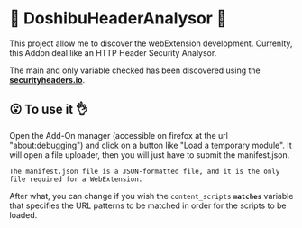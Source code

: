 #  :japanese_goblin: DoshibuHeaderAnalysor  :muscle:
This project allow me to discover the webExtension development.
Currenlty, this Addon deal like an HTTP Header Security Analysor.

The main and only variable checked has been discovered using the [**securityheaders.io**](https://securityheaders.io/).

##  :open_mouth: To use it  :ok_hand:
Open the Add-On manager (accessible on firefox at the url "about:debugging") and click on a button like "Load a temporary module".
It will open a file uploader, then you will just have to submit the manifest.json.

```
The manifest.json file is a JSON-formatted file, and it is the only file required for a WebExtension.
```

After what, you can change if you wish the `content_scripts` **`matches`** variable that specifies the URL patterns to be matched in order for the scripts to be loaded.
